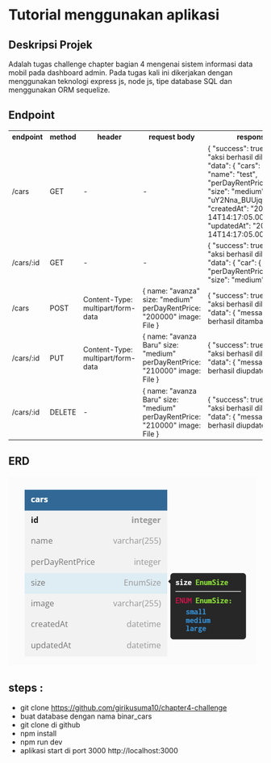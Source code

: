 # Tutorial menggunakan aplikasi

## Deskripsi Projek
Adalah tugas challenge chapter bagian 4 mengenai sistem informasi data mobil pada dashboard admin. Pada tugas kali ini dikerjakan dengan menggunakan teknologi express js, node js, tipe database SQL dan menggunakan ORM sequelize.

## Endpoint
<table>
  <tr>
    <th>endpoint</th>
    <th>method</th>
    <th>header</th>
    <th>request body</th>
    <th>response body</th>
  </tr>
  <tr>
    <td>/cars</td>
    <td>GET</td>
    <td>-</td>
    <td>-</td>
    <td>
      {
      "success": true,
      "message": "aksi berhasil dilakukan.",
      "data": {
        "cars": [
          {
            "id": 11,
            "name": "test",
            "perDayRentPrice": 3000,
            "size": "medium",
            "image": "uY2Nna_BUUjqUxkW9flkV.jpg",
            "createdAt": "2023-04-14T14:17:05.000Z",
            "updatedAt": "2023-04-14T14:17:05.000Z"
          },
          ]
        }
      }
    </td>
  </tr>
  <tr>
    <td>/cars/:id</td>
    <td>GET</td>
    <td>-</td>
    <td>-</td>
    <td>
      {
        "success": true,
        "message": "aksi berhasil dilakukan.",
        "data": {
          "car": {
            "name": "test",
            "perDayRentPrice": 3000,
            "size": "medium"
          }
        }
      }
    </td>
  </tr>
  <tr>
    <td>/cars</td>
    <td>POST</td>
    <td>
      Content-Type: multipart/form-data
    </td>
    <td>
      {
        name: "avanza"
        size: "medium"
        perDayRentPrice: "200000"
        image: File
      }
    </td>
    <td>
      {
        "success": true,
        "message": "aksi berhasil dilakukan.",
        "data": {
          "message": "mobil berhasil ditambahkan"
        }
      }
    </td>
  </tr>
  <tr>
    <td>/cars/:id</td>
    <td>PUT</td>
    <td>
      Content-Type: multipart/form-data
    </td>
    <td>
      {
        name: "avanza Baru"
        size: "medium"
        perDayRentPrice: "210000"
        image: File
      }
    </td>
    <td>
      {
        "success": true,
        "message": "aksi berhasil dilakukan.",
        "data": {
          "message": "mobil berhasil diupdate"
        }
      }
    </td>
  </tr>
  <tr>
    <td>/cars/:id</td>
    <td>DELETE</td>
    <td>-</td>
    <td>
      {
        name: "avanza Baru"
        size: "medium"
        perDayRentPrice: "210000"
        image: File
      }
    </td>
    <td>
      {
        "success": true,
        "message": "aksi berhasil dilakukan.",
        "data": {
          "message": "mobil berhasil diupdate"
        }
      }
    </td>
  </tr>
</table>

## ERD
![Alt text](/erd.png)


## steps :
* git clone https://github.com/girikusuma10/chapter4-challenge
* buat database dengan nama binar_cars
* git clone di github 
* npm install
* npm run dev
* aplikasi start di port 3000 http://localhost:3000